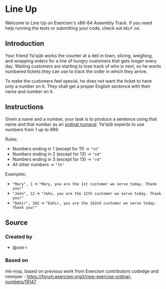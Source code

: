 # Line Up

Welcome to Line Up on Exercism's x86-64 Assembly Track.
If you need help running the tests or submitting your code, check out `HELP.md`.

## Introduction

Your friend Yaʻqūb works the counter at a deli in town, slicing, weighing, and wrapping orders for a line of hungry customers that gets longer every day.
Waiting customers are starting to lose track of who is next, so he wants numbered tickets they can use to track the order in which they arrive.

To make the customers feel special, he does not want the ticket to have only a number on it.
They shall get a proper English sentence with their name and number on it.

## Instructions

Given a name and a number, your task is to produce a sentence using that name and that number as an [ordinal numeral][ordinal-numeral].
Yaʻqūb expects to use numbers from 1 up to 999.

Rules:

- Numbers ending in 1 (except for 11) → `"st"`
- Numbers ending in 2 (except for 12) → `"nd"`
- Numbers ending in 3 (except for 13) → `"rd"`
- All other numbers → `"th"`

Examples:

- `"Mary", 1` → `"Mary, you are the 1st customer we serve today. Thank you!"`
- `"John", 12` → `"John, you are the 12th customer we serve today. Thank you!"`
- `"Dahir", 162` → `"Dahir, you are the 162nd customer we serve today. Thank you!"`

[ordinal-numeral]: https://en.wikipedia.org/wiki/Ordinal_numeral

## Source

### Created by

- @oxe-i

### Based on

mk-mxp, based on previous work from Exercism contributors codedge and neenjaw - https://forum.exercism.org/t/new-exercise-ordinal-numbers/19147